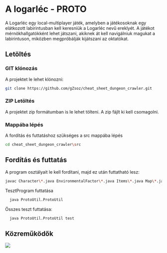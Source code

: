 # A logarléc - PROTO

A Logarléc egy local-multiplayer játék, amelyben a játékosoknak egy elátkozott labirintusban kell keresniük a Logarléc nevű ereklyét. A játékot mérnökhallgatókként lehet játszani, akiknek át kell navigálniuk magukat a labirintuson, miközben megpróbálják kijátszani az oktatókat.

## Letöltés
### GIT klónozás
A projektet le lehet klónozni:
```bash
git clone https://github.com/gZsoz/cheat_sheet_dungeon_crawler.git
```
### ZIP Letöltés
A projektet zip formátumban is le lehet tölteni. A zip fájlt ki kell csomagolni.

### Mappába lépés
A fordítás és futtatáshoz szükséges a src mappába lépés
```bash
cd cheat_sheet_dungeon_crawler\src
```

## Fordítás és futtatás
A program osztályait le kell fordítani, majd ez után futtatható lesz:
```bash
javac Character\*.java EnvironmentalFactor\*.java Items\*.java Map\*.java Time\*.java ProtoUtil\ProtoUtil.java
```
TesztProgram futtatása
```bash
  java ProtoUtil.ProtoUtil
```
Összes teszt futtatása:
```bash
  java ProtoUtil.ProtoUtil test
```

## Közreműködők
<a href="https://github.com/gZsoz/cheat_sheet_dungeon_crawler/graphs/contributors">
  <img src="https://contrib.rocks/image?repo=gZsoz/cheat_sheet_dungeon_crawler" />
</a>
